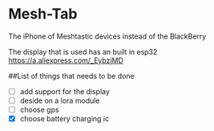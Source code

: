 # Mesh-Tab
The iPhone of Meshtastic devices instead of the BlackBerry


The display that is used has an built in esp32
https://a.aliexpress.com/_EybzjMD


##List of things that needs to be done

- [ ] add support for the display
- [ ] deside on a lora module 
- [ ] choose gps
- [X] choose battery charging ic
